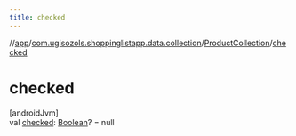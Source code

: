 ```yaml
---
title: checked
---
```

//[app](../../../index.html)/[com.ugisozols.shoppinglistapp.data.collection](../index.html)/[ProductCollection](index.html)/[checked](checked.html)



# checked



[androidJvm]\
val [checked](checked.html): [Boolean](https://kotlinlang.org/api/latest/jvm/stdlib/kotlin/-boolean/index.html)? = null




